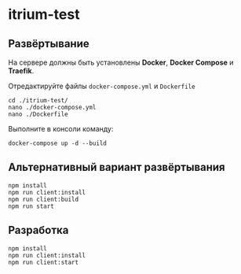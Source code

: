 # itrium-test
    
## Развёртывание
    
На сервере должны быть установлены **Docker**, **Docker Compose** и **Traefik**.

Отредактируйте файлы `docker-compose.yml` и `Dockerfile`

    cd ./itrium-test/
    nano ./docker-compose.yml
    nano ./Dockerfile

Выполните в консоли команду:
    
    docker-compose up -d --build
    
## Альтернативный вариант развёртывания

    npm install
    npm run client:install
    npm run client:build
    npm run start
    
## Разработка

    npm install
    npm run client:install      
    npm run client:start 
